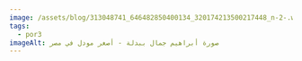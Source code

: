 ```yaml
---
image: /assets/blog/313048741_646482850400134_320174213500217448_n-2-.webp
tags:
  - por3
imageAlt: صورة أبراهيم جمال ببدلة - أصغر مودل في مصر
---
```

